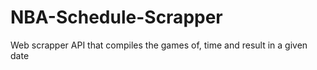# NBA-Schedule-Scrapper
Web scrapper API that compiles the games of, time and result in a given date
